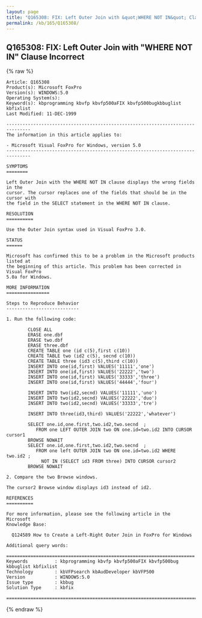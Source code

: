 ```yaml
---
layout: page
title: "Q165308: FIX: Left Outer Join with &quot;WHERE NOT IN&quot; Clause Incorrect"
permalink: /kb/165/Q165308/
---
```


## Q165308: FIX: Left Outer Join with &quot;WHERE NOT IN&quot; Clause Incorrect

{% raw %}

	Article: Q165308
	Product(s): Microsoft FoxPro
	Version(s): WINDOWS:5.0
	Operating System(s): 
	Keyword(s): kbprogramming kbvfp kbvfp500aFIX kbvfp500bugkbbuglist kbfixlist
	Last Modified: 11-DEC-1999
	
	-------------------------------------------------------------------------------
	The information in this article applies to:
	
	- Microsoft Visual FoxPro for Windows, version 5.0 
	-------------------------------------------------------------------------------
	
	SYMPTOMS
	========
	
	Left Outer Join with the WHERE NOT IN clause displays the wrong fields in the
	cursor. The cursor replaces one of the fields that should be in the cursor with
	the field in the SELECT statement in the WHERE NOT IN clause.
	
	RESOLUTION
	==========
	
	Use the Outer Join syntax used in Visual FoxPro 3.0.
	
	STATUS
	======
	
	Microsoft has confirmed this to be a problem in the Microsoft products listed at
	the beginning of this article. This problem has been corrected in Visual FoxPro
	5.0a for Windows.
	
	MORE INFORMATION
	================
	
	Steps to Reproduce Behavior
	---------------------------
	
	1. Run the following code:
	
	        CLOSE ALL
	        ERASE one.dbf
	        ERASE two.dbf
	        ERASE three.dbf
	        CREATE TABLE one (id c(5),first c(10))
	        CREATE TABLE two (id2 c(5), secnd c(10))
	        CREATE TABLE three (id3 c(5),third c(10))
	        INSERT INTO one(id,first) VALUES('11111','one')
	        INSERT INTO one(id,first) VALUES('22222','two')
	        INSERT INTO one(id,first) VALUES('33333','three')
	        INSERT INTO one(id,first) VALUES('44444','four')
	
	        INSERT INTO two(id2,secnd) VALUES('11111','uno')
	        INSERT INTO two(id2,secnd) VALUES('22222','duo')
	        INSERT INTO two(id2,secnd) VALUES('33333','tre')
	
	        INSERT INTO three(id3,third) VALUES('22222','whatever')
	
	        SELECT one.id,one.first,two.id2,two.secnd  ;
	           FROM one LEFT OUTER JOIN two ON one.id=two.id2 INTO CURSOR cursor1
	        BROWSE NOWAIT
	        SELECT one.id,one.first,two.id2,two.secnd  ;
	           FROM one left OUTER JOIN two ON one.id=two.id2 WHERE two.id2 ;
	             NOT IN (SELECT id3 FROM three) INTO CURSOR cursor2
	        BROWSE NOWAIT
	
	2. Compare the two Browse windows.
	
	The cursor2 Browse window displays id3 instead of id2.
	
	REFERENCES
	==========
	
	For more information, please see the following article in the Microsoft
	Knowledge Base:
	
	  Q124589 How to Create a Left-Right Outer Join in FoxPro for Windows
	
	Additional query words:
	
	======================================================================
	Keywords          : kbprogramming kbvfp kbvfp500aFIX kbvfp500bug kbbuglist kbfixlist
	Technology        : kbVFPsearch kbAudDeveloper kbVFP500
	Version           : WINDOWS:5.0
	Issue type        : kbbug
	Solution Type     : kbfix
	
	=============================================================================
	

{% endraw %}
